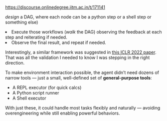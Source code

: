 https://discourse.onlinedegree.iitm.ac.in/t/171141

<em>design</em> a DAG, where each node can be a python step or a shell step or something else)</li>
<li>Execute those workflows (<em>walk</em> the DAG) observing the feedback at each step and reiterating if needed.</li>
<li>Observe the final result, and repeat if needed.</li>
</ul>
<p>Interestingly, a similar framework was suggested in <a href="https://arxiv.org/abs/2210.03629" rel="noopener nofollow ugc">this ICLR 2022 paper</a>. That was all the validation I needed to know I was stepping in the right direction.</p>
<p>To make environment interaction possible, the agent didn’t need dozens of narrow tools — just a small, well-defined set of <strong>general-purpose tools</strong>:</p>
<ul>
<li>A REPL executor (for quick calcs)</li>
<li>A Python script runner</li>
<li>A Shell executor</li>
</ul>
<p>With just these, it could handle most tasks flexibly and naturally — avoiding overengineering while still enabling powerful behaviors.